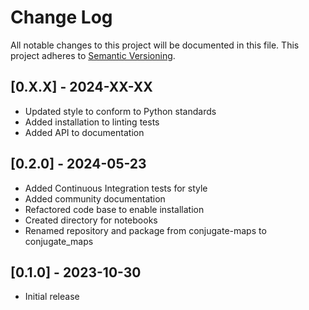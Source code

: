Change Log
==========
All notable changes to this project will be documented in this file.
This project adheres to [Semantic Versioning](https://semver.org/).

[0.X.X] - 2024-XX-XX
--------------------
* Updated style to conform to Python standards
* Added installation to linting tests
* Added API to documentation

[0.2.0] - 2024-05-23
--------------------
* Added Continuous Integration tests for style
* Added community documentation
* Refactored code base to enable installation
* Created directory for notebooks
* Renamed repository and package from conjugate-maps to conjugate_maps

[0.1.0] - 2023-10-30
--------------------
* Initial release
